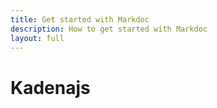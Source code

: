 ```yaml
---
title: Get started with Markdoc
description: How to get started with Markdoc
layout: full
---
```


# Kadenajs
